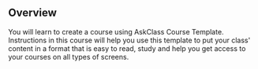 ## Overview

You will learn to create a course using AskClass Course Template.
Instructions in this course will help you use this template to
put your class' content in a format that is easy to read, study and
help you get access to your courses on all types of screens.
